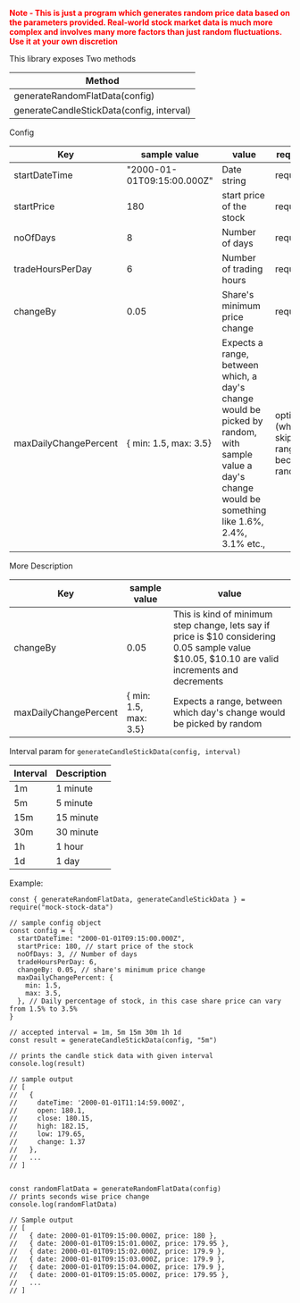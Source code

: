 <span style="color:red"> **Note - This is just a program which generates random price data based on the parameters provided. Real-world stock market data is much more complex and involves many more factors than just random fluctuations. Use it at your own discretion** </span>

This library exposes Two methods

|Method |
| --- | 
| generateRandomFlatData(config) |
| generateCandleStickData(config, interval) |

Config

| Key |  sample value |value | required|
| --- | --- | --- | --- |
|startDateTime | "2000-01-01T09:15:00.000Z" |Date string | required|
| startPrice | 180|start price of the stock | required|
| noOfDays | 8 | Number of days |required|
| tradeHoursPerDay| 6 | Number of trading hours | required|
| changeBy| 0.05 |Share's minimum price change | required|
|maxDailyChangePercent|  { min: 1.5, max: 3.5} | Expects a range, between which, a day's change would be picked by random, with sample value a day's change would be something like 1.6%, 2.4%, 3.1% etc., | optional (when skipped range becomes random) |

More Description

| Key |  sample value |value |
| --- | --- | --- |
| changeBy| 0.05 |  This is kind of minimum step change, lets say if price is $10 considering 0.05 sample value $10.05, $10.10 are valid increments and decrements | 
| maxDailyChangePercent | { min: 1.5, max: 3.5} | Expects a range, between which day's change would be picked by random |

Interval param for  ``` generateCandleStickData(config, interval) ```

| Interval | Description|
| --- | --- |
| 1m | 1 minute |
| 5m | 5 minute |
| 15m | 15 minute |
| 30m | 30 minute |
| 1h | 1 hour |
| 1d | 1 day |

Example:

```
const { generateRandomFlatData, generateCandleStickData } = require("mock-stock-data")

// sample config object
const config = {
  startDateTime: "2000-01-01T09:15:00.000Z",
  startPrice: 180, // start price of the stock
  noOfDays: 3, // Number of days
  tradeHoursPerDay: 6,
  changeBy: 0.05, // share's minimum price change
  maxDailyChangePercent: {
    min: 1.5,
    max: 3.5,
  }, // Daily percentage of stock, in this case share price can vary from 1.5% to 3.5%
}

// accepted interval = 1m, 5m 15m 30m 1h 1d
const result = generateCandleStickData(config, "5m")

// prints the candle stick data with given interval
console.log(result)

// sample output
// [
//   {
//     dateTime: '2000-01-01T11:14:59.000Z',
//     open: 180.1,
//     close: 180.15,
//     high: 182.15,
//     low: 179.65,
//     change: 1.37
//   },
//   ...
// ]


const randomFlatData = generateRandomFlatData(config)
// prints seconds wise price change
console.log(randomFlatData)

// Sample output
// [
//   { date: 2000-01-01T09:15:00.000Z, price: 180 },
//   { date: 2000-01-01T09:15:01.000Z, price: 179.95 },
//   { date: 2000-01-01T09:15:02.000Z, price: 179.9 },
//   { date: 2000-01-01T09:15:03.000Z, price: 179.9 },
//   { date: 2000-01-01T09:15:04.000Z, price: 179.9 },
//   { date: 2000-01-01T09:15:05.000Z, price: 179.95 },
//   ...
// ]
```
